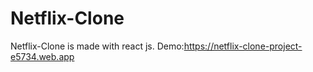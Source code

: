 # Netflix-Clone
Netflix-Clone is made with react js.
Demo:https://netflix-clone-project-e5734.web.app